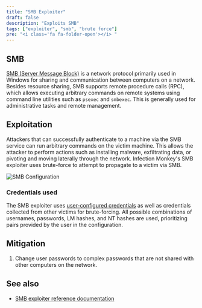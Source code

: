 ```yaml
---
title: "SMB Exploiter"
draft: false
description: "Exploits SMB"
tags: ["exploiter", "smb", "brute force"]
pre: "<i class='fa fa-folder-open'></i> "
---
```


## SMB

[SMB (Server Message Block)](https://en.wikipedia.org/wiki/Server_Message_Block)
is a network protocol primarily used in Windows for sharing and communication
between computers on a network. Besides resource sharing, SMB supports remote
procedure calls (RPC), which allows executing arbitrary commands on remote
systems using command line utilities such as `psexec` and `smbexec`. This is
generally used for administrative tasks and remote management.

## Exploitation

Attackers that can successfully authenticate to a machine via the SMB service
can run arbitrary commands on the victim machine. This allows the attacker to
perform actions such as installing malware, exfiltrating data, or pivoting and
moving laterally through the network. Infection Monkey's SMB exploiter uses
brute-force to attempt to propagate to a victim via SMB.

![SMB Configuration](
/images/island/configuration-page/smb-exploiter-configuration.png
"SMB Configuration")

### Credentials used

The SMB exploiter uses [user-configured credentials](
/usage/configuration/credentials) as well as credentials collected from other
victims for brute-forcing. All possible combinations of usernames, passwords,
LM hashes, and NT hashes are used, prioritizing pairs provided by the user in
the configuration.

## Mitigation

1. Change user passwords to complex passwords that are not shared with other
   computers on the network.

## See also
- [SMB exploiter reference documentation](/reference/exploiters/smb)
